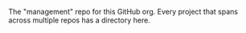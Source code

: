 The "management" repo for this GitHub org. Every project that spans across multiple repos has a directory here.
